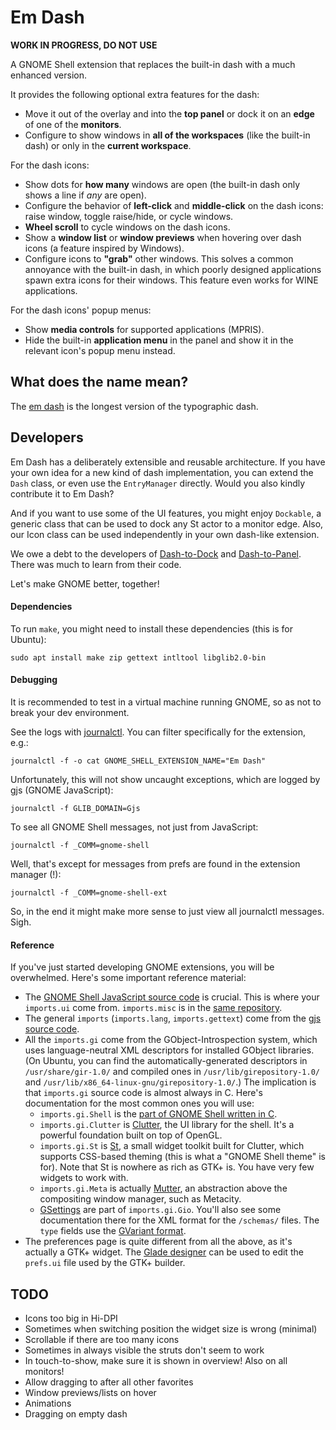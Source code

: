 
Em Dash
=======

**WORK IN PROGRESS, DO NOT USE**

A GNOME Shell extension that replaces the built-in dash with a much enhanced version.

It provides the following optional extra features for the dash:

* Move it out of the overlay and into the **top panel** or dock it on an **edge** of one of the
  **monitors**.
* Configure to show windows in **all of the workspaces** (like the built-in dash) or only in the
  **current workspace**.

For the dash icons:  
  
* Show dots for **how many** windows are open (the built-in dash only shows a line if *any* are
  open).
* Configure the behavior of **left-click** and **middle-click** on the dash icons: raise window,
  toggle raise/hide, or cycle windows.
* **Wheel scroll** to cycle windows on the dash icons.
* Show a **window list** or **window previews** when hovering over dash icons (a feature inspired by
  Windows).
* Configure icons to **"grab"** other windows. This solves a common annoyance with the built-in
  dash, in which poorly designed applications spawn extra icons for their windows. This feature even
  works for WINE applications.

For the dash icons' popup menus:

* Show **media controls** for supported applications (MPRIS).
* Hide the built-in **application menu** in the panel and show it in the relevant icon's popup menu
  instead.


What does the name mean?
------------------------

The [em dash](https://en.wikipedia.org/wiki/Dash#Em_dash) is the longest version of the typographic
dash.


Developers
----------

Em Dash has a deliberately extensible and reusable architecture. If you have your own idea for a
new kind of dash implementation, you can extend the `Dash` class, or even use the `EntryManager`
directly. Would you also kindly contribute it to Em Dash?

And if you want to use some of the UI features, you might enjoy `Dockable`, a generic class that can
be used to dock any St actor to a monitor edge. Also, our Icon class can be used independently in
your own dash-like extension.

We owe a debt to the developers of [Dash-to-Dock](https://github.com/micheleg/dash-to-dock) and
[Dash-to-Panel](https://github.com/jderose9/dash-to-panel). There was much to learn from their code.

Let's make GNOME better, together!

#### Dependencies

To run `make`, you might need to install these dependencies (this is for Ubuntu):

    sudo apt install make zip gettext intltool libglib2.0-bin

#### Debugging

It is recommended to test in a virtual machine running GNOME, so as not to break your dev
environment.

See the logs with [journalctl](https://www.freedesktop.org/software/systemd/man/journalctl.html).
You can filter specifically for the extension, e.g.:

    journalctl -f -o cat GNOME_SHELL_EXTENSION_NAME="Em Dash"

Unfortunately, this will not show uncaught exceptions, which are logged by gjs (GNOME JavaScript):

    journalctl -f GLIB_DOMAIN=Gjs

To see all GNOME Shell messages, not just from JavaScript:

    journalctl -f _COMM=gnome-shell

Well, that's except for messages from prefs are found in the extension manager (!):

    journalctl -f _COMM=gnome-shell-ext

So, in the end it might make more sense to just view all journalctl messages. Sigh.

#### Reference

If you've just started developing GNOME extensions, you will be overwhelmed. Here's some important
reference material:

* The [GNOME Shell JavaScript source code](https://github.com/GNOME/gnome-shell/tree/master/js/ui)
  is crucial. This is where your `imports.ui` come from. `imports.misc` is in the
  [same repository](https://github.com/GNOME/gnome-shell/tree/master/js/misc).
* The general `imports` (`imports.lang`, `imports.gettext`) come from the
  [gjs source code](https://git.gnome.org/browse/gjs/tree/modules).
* All the `imports.gi` come from the GObject-Introspection system, which uses language-neutral XML
  descriptors for installed GObject libraries. (On Ubuntu, you can find the
  automatically-generated descriptors in `/usr/share/gir-1.0/` and compiled ones in
  `/usr/lib/girepository-1.0/` and `/usr/lib/x86_64-linux-gnu/girepository-1.0/`.) The
  implication is that `imports.gi` source code is almost always in C. Here's documentation for the
  most common ones you will use:
  * `imports.gi.Shell` is the
     [part of GNOME Shell written in C](https://developer.gnome.org/shell/stable/).
  * `imports.gi.Clutter` is [Clutter](https://developer.gnome.org/clutter/stable/), the UI
    library for the shell. It's a powerful foundation built on top of OpenGL.
  * `imports.gi.St` is [St](https://developer.gnome.org/st/stable/), a small widget toolkit built
    for Clutter, which supports CSS-based theming (this is what a "GNOME Shell theme" is for). Note
    that St is nowhere as rich as GTK+ is. You have very few widgets to work with.
  * `imports.gi.Meta` is actually [Mutter](https://developer.gnome.org/meta/stable/), an
    abstraction above the compositing window manager, such as Metacity.
  * [GSettings](https://developer.gnome.org/gio/stable/GSettings.html) are part of
    `imports.gi.Gio`. You'll also see some documentation there for the XML format for the
    `/schemas/` files. The `type` fields use the
    [GVariant format](https://developer.gnome.org/glib/stable/gvariant-format-strings.html).
* The preferences page is quite different from all the above, as it's actually a GTK+ widget. The
  [Glade designer](https://glade.gnome.org/) can be used to edit the `prefs.ui` file used by the
  GTK+ builder.


TODO
----

* Icons too big in Hi-DPI
* Sometimes when switching position the widget size is wrong (minimal)
* Scrollable if there are too many icons
* Sometimes in always visible the struts don't seem to work
* In touch-to-show, make sure it is shown in overview! Also on all monitors!
* Allow dragging to after all other favorites
* Window previews/lists on hover
* Animations
* Dragging on empty dash
